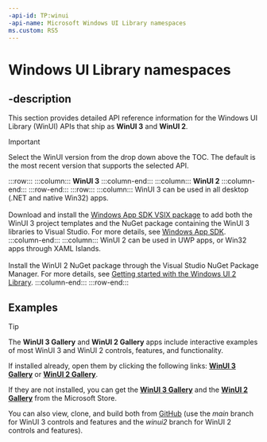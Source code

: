 ```yaml
---
-api-id: TP:winui
-api-name: Microsoft Windows UI Library namespaces
ms.custom: RS5
---
```


# Windows UI Library namespaces

## -description

This section provides detailed API reference information for the Windows UI Library (WinUI) APIs that ship as **WinUI 3** and **WinUI 2**.

> [!Important]
> Select the WinUI version from the drop down above the TOC. The default is the most recent version that supports the selected API.

:::row:::
    :::column:::
        **WinUI 3**
    :::column-end:::
    :::column:::
        **WinUI 2**
    :::column-end:::
:::row-end:::
:::row:::
    :::column:::
          WinUI 3 can be used in all desktop (.NET and native Win32) apps.<br/><br/>
          Download and install the [Windows App SDK VSIX package](https://marketplace.visualstudio.com/items?itemName=ProjectReunion.MicrosoftProjectReunion) to add both the WinUI 3 project templates and the NuGet package containing the WinUI 3 libraries to Visual Studio. For more details, see [Windows App SDK](/windows/apps/windows-app-sdk/stable-channel).
    :::column-end:::
    :::column:::
          WinUI 2 can be used in UWP apps, or Win32 apps through XAML Islands.<br/><br/>
          Install the WinUI 2 NuGet package through the Visual Studio NuGet Package Manager. For more details, see [Getting started with the Windows UI 2 Library](/windows/apps/winui/winui2/getting-started).
    :::column-end:::
:::row-end:::

## Examples

> [!TIP]
> The **WinUI 3 Gallery** and **WinUI 2 Gallery** apps include interactive examples of most WinUI 3 and WinUI 2 controls, features, and functionality.
>
> If installed already, open them by clicking the following links: [**WinUI 3 Gallery**](winui3gallery:) or [**WinUI 2 Gallery**](winui2gallery:).
>
> If they are not installed, you can get the [**WinUI 3 Gallery**](https://www.microsoft.com/p/winui-3-controls-gallery/9p3jfpwwdzrc) and the [**WinUI 2 Gallery**](https://www.microsoft.com/p/xaml-controls-gallery/9msvh128x2zt) from the Microsoft Store.
>
> You can also view, clone, and build both from [GitHub](https://github.com/Microsoft/WinUI-Gallery) (use the *main* branch for WinUI 3 controls and features and the *winui2* branch for WinUI 2 controls and features).

